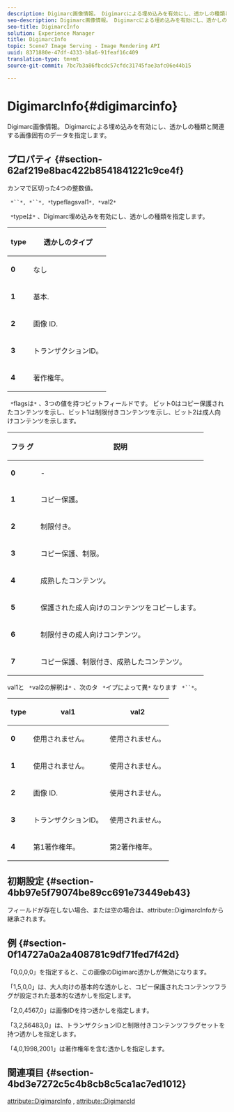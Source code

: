 ```yaml
---
description: Digimarc画像情報。 Digimarcによる埋め込みを有効にし、透かしの種類と関連する画像固有のデータを指定します。
seo-description: Digimarc画像情報。 Digimarcによる埋め込みを有効にし、透かしの種類と関連する画像固有のデータを指定します。
seo-title: DigimarcInfo
solution: Experience Manager
title: DigimarcInfo
topic: Scene7 Image Serving - Image Rendering API
uuid: 8371880e-47df-4333-b8a6-91feaf16c409
translation-type: tm+mt
source-git-commit: 7bc7b3a86fbcdc57cfdc31745fae3afc06e44b15

---
```



# DigimarcInfo{#digimarcinfo}

Digimarc画像情報。 Digimarcによる埋め込みを有効にし、透かしの種類と関連する画像固有のデータを指定します。

## プロパティ {#section-62af219e8bac422b8541841221c9ce4f}

カンマで区切った4つの整数値。

` *``*, *``*, *`typeflagsval1`*, *`val2`*`

` *`typeは`*` 、Digimarc埋め込みを有効にし、透かしの種類を指定します。

<table id="table_3648951F14D94C5BAD097CFB783F1EE7"> 
 <thead> 
  <tr> 
   <th class="entry"> <p><span class="codeph"> <span class="varname"> type</span> </span> </p> </th> 
   <th class="entry"> <p><b>透かしのタイプ</b> </p> </th> 
  </tr> 
 </thead>
 <tbody> 
  <tr> 
   <td> <p><b>0</b> </p> </td> 
   <td> <p>なし </p> </td> 
  </tr> 
  <tr> 
   <td> <p><b>1</b> </p> </td> 
   <td> <p>基本. </p> </td> 
  </tr> 
  <tr> 
   <td> <p><b>2</b> </p> </td> 
   <td> <p>画像 ID. </p> </td> 
  </tr> 
  <tr> 
   <td> <p><b>3</b> </p> </td> 
   <td> <p>トランザクションID。 </p> </td> 
  </tr> 
  <tr> 
   <td> <p><b>4</b> </p> </td> 
   <td> <p>著作権年。 </p> </td> 
  </tr> 
 </tbody> 
</table>

` *`flagsは`*` 、3つの値を持つビットフィールドです。 ビット0はコピー保護されたコンテンツを示し、ビット1は制限付きコンテンツを示し、ビット2は成人向けコンテンツを示します。

<table id="table_00F218515FBE484F9D05CBAF14F9D045"> 
 <thead> 
  <tr> 
   <th class="entry"> <p><span class="codeph"> フラ <span class="varname"> グ</span></span> </p> </th> 
   <th class="entry"> <p><b>説明</b> </p> </th> 
  </tr> 
 </thead>
 <tbody> 
  <tr> 
   <td> <p><b>0</b> </p> </td> 
   <td> <p>- </p> </td> 
  </tr> 
  <tr> 
   <td> <p><b>1</b> </p> </td> 
   <td> <p>コピー保護。 </p> </td> 
  </tr> 
  <tr> 
   <td> <p><b>2</b> </p> </td> 
   <td> <p>制限付き。 </p> </td> 
  </tr> 
  <tr> 
   <td> <p><b>3</b> </p> </td> 
   <td> <p>コピー保護、制限。 </p> </td> 
  </tr> 
  <tr> 
   <td> <p><b>4</b> </p> </td> 
   <td> <p>成熟したコンテンツ。 </p> </td> 
  </tr> 
  <tr> 
   <td> <p><b>5</b> </p> </td> 
   <td> <p>保護された成人向けのコンテンツをコピーします。 </p> </td> 
  </tr> 
  <tr> 
   <td> <p><b>6</b> </p> </td> 
   <td> <p>制限付きの成人向けコンテンツ。 </p> </td> 
  </tr> 
  <tr> 
   <td> <p><b>7</b> </p> </td> 
   <td> <p>コピー保護、制限付き、成熟したコンテンツ。 </p> </td> 
  </tr> 
 </tbody> 
</table>

val1と ` *`val2の解釈は`*` 、次のタ ` *`イプによって異`*` なります ` *``*`。

<table id="table_6B29F76BC1974C12AB7124BF84B29EC2"> 
 <thead> 
  <tr> 
   <th class="entry"> <p><span class="codeph"> <span class="varname"> type</span> </span> </p> </th> 
   <th class="entry"> <p><span class="codeph"> <span class="varname"> val1 </span></span> </p> </th> 
   <th class="entry"> <p><span class="codeph"> <span class="varname"> val2 </span></span> </p> </th> 
  </tr> 
 </thead>
 <tbody> 
  <tr> 
   <td> <p><b>0</b> </p> </td> 
   <td> <p>使用されません。 </p> </td> 
   <td> <p>使用されません。 </p> </td> 
  </tr> 
  <tr> 
   <td> <p><b>1</b> </p> </td> 
   <td> <p>使用されません。 </p> </td> 
   <td> <p>使用されません。 </p> </td> 
  </tr> 
  <tr> 
   <td> <p><b>2</b> </p> </td> 
   <td> <p>画像 ID. </p> </td> 
   <td> <p>使用されません。 </p> </td> 
  </tr> 
  <tr> 
   <td> <p><b>3</b> </p> </td> 
   <td> <p>トランザクションID。 </p> </td> 
   <td> <p>使用されません。 </p> </td> 
  </tr> 
  <tr> 
   <td> <p><b>4</b> </p> </td> 
   <td> <p>第1著作権年。 </p> </td> 
   <td> <p>第2著作権年。 </p> </td> 
  </tr> 
 </tbody> 
</table>

## 初期設定 {#section-4bb97e5f79074be89cc691e73449eb43}

フィールドが存在しない場合、または空の場合は、attribute::DigimarcInfoから継承されます。

## 例 {#section-0f14727a0a2a408781c9df71fed7f42d}

「0,0,0,0」を指定すると、この画像のDigimarc透かしが無効になります。

「1,5,0,0」は、大人向けの基本的な透かしと、コピー保護されたコンテンツフラグが設定された基本的な透かしを指定します。

「2,0,4567,0」は画像IDを持つ透かしを指定します。

「3,2,56483,0」は、トランザクションIDと制限付きコンテンツフラグセットを持つ透かしを指定します。

「4,0,1998,2001」は著作権年を含む透かしを指定します。

## 関連項目 {#section-4bd3e7272c5c4b8cb8c5ca1ac7ed1012}

[attribute::DigimarcInfo](../../../../../../is-api/image-catalog/image-serving-api-ref/c-image-catalog-reference/c-attributes-reference/r-digimarcinfo.md#reference-de88636cb9b4435a94e3d0a80f072667) , [attribute::DigimarcId](../../../../../../is-api/image-catalog/image-serving-api-ref/c-image-catalog-reference/c-attributes-reference/r-digimarcid.md#reference-33e3eca7f1874510904e5c8645cecd68)
